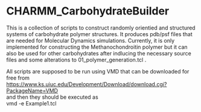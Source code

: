 # CHARMM_CarbohydrateBuilder
This is a collection of scripts to construct randomly orientied and structured systems
of carbohydrate polymer structures. It produces pdb/psf files that are needed for Molecular 
Dynamics simulations. Currently, it is only implemented for constructing the Methanochondroitin
polymer but it can also be used for other carbohydrates after indlucing the necessary
source files and some alterations to 01_polymer_generation.tcl .

All scripts are supposed to be run using VMD that can be downloaded for free from  
https://www.ks.uiuc.edu/Development/Download/download.cgi?PackageName=VMD  
and then they should be executed as  
vmd -e Example1.tcl
